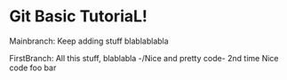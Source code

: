 # Git Basic TutoriaL!



Mainbranch:
    Keep adding stuff
    blablablabla

FirstBranch:
    All this stuff, blablabla
    -/Nice and pretty code\-
    2nd time Nice code foo bar
